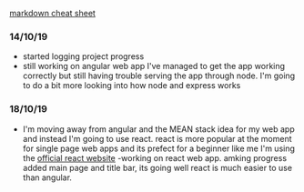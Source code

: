 [markdown cheat sheet](https://github.com/adam-p/markdown-here/wiki/Markdown-Cheatsheet)

### 14/10/19

- started logging project progress
- still working on angular web app I've managed to get the app working correctly but still having trouble serving the app through node. I'm going to do a bit more looking into how node and express works

### 18/10/19

- I'm moving away from angular and the MEAN stack idea for my web app and instead I'm going to use react. react is more popular at the moment for single page web apps and its prefect for a beginner like me I'm using the [official react website][l1] -working on react web app. amking progress added main page and title bar, its going well react is much easier to use than angular.

[l1]: https://reactjs.org/ "react webpage"
